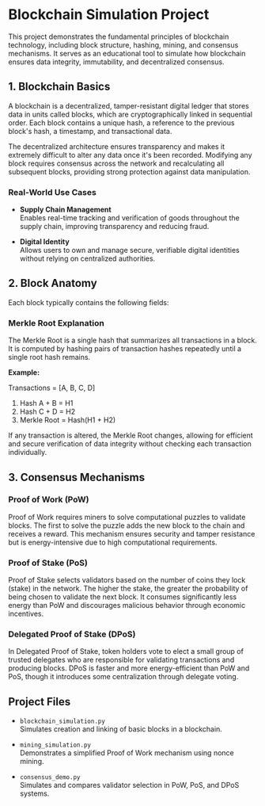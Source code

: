 # Blockchain Simulation Project

This project demonstrates the fundamental principles of blockchain technology, including block structure, hashing, mining, and consensus mechanisms. It serves as an educational tool to simulate how blockchain ensures data integrity, immutability, and decentralized consensus.

## 1. Blockchain Basics

A blockchain is a decentralized, tamper-resistant digital ledger that stores data in units called blocks, which are cryptographically linked in sequential order. Each block contains a unique hash, a reference to the previous block's hash, a timestamp, and transactional data.

The decentralized architecture ensures transparency and makes it extremely difficult to alter any data once it's been recorded. Modifying any block requires consensus across the network and recalculating all subsequent blocks, providing strong protection against data manipulation.

### Real-World Use Cases

- **Supply Chain Management**  
  Enables real-time tracking and verification of goods throughout the supply chain, improving transparency and reducing fraud.

- **Digital Identity**  
  Allows users to own and manage secure, verifiable digital identities without relying on centralized authorities.

## 2. Block Anatomy

Each block typically contains the following fields:


### Merkle Root Explanation

The Merkle Root is a single hash that summarizes all transactions in a block. It is computed by hashing pairs of transaction hashes repeatedly until a single root hash remains.

**Example:**

Transactions = [A, B, C, D]

1. Hash A + B = H1  
2. Hash C + D = H2  
3. Merkle Root = Hash(H1 + H2)

If any transaction is altered, the Merkle Root changes, allowing for efficient and secure verification of data integrity without checking each transaction individually.

## 3. Consensus Mechanisms

### Proof of Work (PoW)

Proof of Work requires miners to solve computational puzzles to validate blocks. The first to solve the puzzle adds the new block to the chain and receives a reward. This mechanism ensures security and tamper resistance but is energy-intensive due to high computational requirements.

### Proof of Stake (PoS)

Proof of Stake selects validators based on the number of coins they lock (stake) in the network. The higher the stake, the greater the probability of being chosen to validate the next block. It consumes significantly less energy than PoW and discourages malicious behavior through economic incentives.

### Delegated Proof of Stake (DPoS)

In Delegated Proof of Stake, token holders vote to elect a small group of trusted delegates who are responsible for validating transactions and producing blocks. DPoS is faster and more energy-efficient than PoW and PoS, though it introduces some centralization through delegate voting.

## Project Files

- `blockchain_simulation.py`  
  Simulates creation and linking of basic blocks in a blockchain.

- `mining_simulation.py`  
  Demonstrates a simplified Proof of Work mechanism using nonce mining.

- `consensus_demo.py`  
  Simulates and compares validator selection in PoW, PoS, and DPoS systems.





